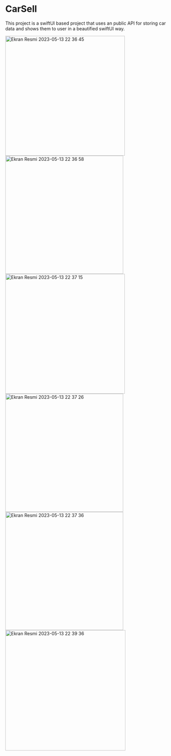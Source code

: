 # CarSell
<p> 
This project is a swiftUI based project that uses an public API for storing car data and shows them to user in a beautified swiftUI way.
<p/>
<img width="373" alt="Ekran Resmi 2023-05-13 22 36 45" src="https://github.com/ocobanoglu18/CarSell/assets/72749463/5128f130-1e78-4779-8ca7-b53c11d953c1">
<img width="368" alt="Ekran Resmi 2023-05-13 22 36 58" src="https://github.com/ocobanoglu18/CarSell/assets/72749463/7e062530-edae-4ced-9f40-4bcb0fe4ca7e">
<img width="373" alt="Ekran Resmi 2023-05-13 22 37 15" src="https://github.com/ocobanoglu18/CarSell/assets/72749463/4712fe5d-baab-4ebc-acba-41c67a8f6614">
<img width="368" alt="Ekran Resmi 2023-05-13 22 37 26" src="https://github.com/ocobanoglu18/CarSell/assets/72749463/723065ef-09d1-4d3c-86b3-73db2f5409fe">
<img width="368" alt="Ekran Resmi 2023-05-13 22 37 36" src="https://github.com/ocobanoglu18/CarSell/assets/72749463/7d17371f-4600-4f8e-ad93-88ab6c5c4099">
<img width="375" alt="Ekran Resmi 2023-05-13 22 39 36" src="https://github.com/ocobanoglu18/CarSell/assets/72749463/c239b5e8-1242-41f0-b0c9-c5ff74c35121">


 



